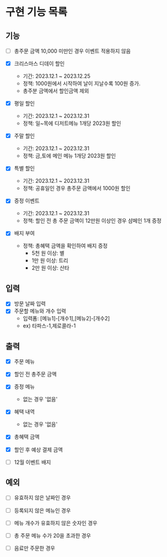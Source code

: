# 구현 기능 목록


## 기능

* [ ] 총주문 금액 10,000 미만인 경우 이벤트 적용하지 않음
* [x] 크리스마스 디데이 할인
  * 기간: 2023.12.1 ~ 2023.12.25
  * 정책: 1000원에서 시작하여 날이 지날수록 100원 증가.
  * 총주분 금액에서 할인금액 제외
* [x] 평일 할인
  * 기간: 2023.12.1 ~ 2023.12.31
  * 정책: 일~목에 디저트메뉴 1개당 2023원 할인
* [x] 주말 할인
  * 기간: 2023.12.1 ~ 2023.12.31
  * 정책: 금,토에 메인 메뉴 1개당 2023원 할인
* [x] 특별 할인
  * 기간: 2023.12.1 ~ 2023.12.31
  * 정책: 공휴일인 경우 총주문 금액에서 1000원 할인
* [x] 증정 이벤트
  * 기간: 2023.12.1 ~ 2023.12.31
  * 정책: 할인 전 총 주문 금액이 12만원 이상인 경우 샴페인 1개 증정

* [x] 배지 부여
  * 정책: 총혜택 금액을 확인하여 배지 증정
    * 5천 원 이상: 별
    * 1만 원 이상: 트리
    * 2만 원 이상: 산타



## 입력

* [x] 방문 날짜 입력
* [x] 주문할 메뉴와 개수 입력
  * 입력폼: [메뉴1]-[개수1],[메뉴2]-[개수2]
  * ex) 타파스-1,제로콜라-1


## 출력

* [x] 주문 메뉴
* [x] 할인 전 총주문 금액
* [x] 증정 메뉴
  * 없는 경우 '없음'
* [x] 혜택 내역
  * 없는 경우 '없음'
* [x] 총혜택 금액
* [x] 할인 후 예상 결제 금액
* [ ] 12월 이벤트 배지


## 예외

* [ ] 유효하지 않은 날짜인 경우
* [ ] 등록되지 않은 메뉴인 경우
* [ ] 메뉴 개수가 유효하지 않은 숫자인 경우
* [ ] 총 주문 메뉴 수가 20을 초과한 경우
* [ ] 음료만 주문한 경우

